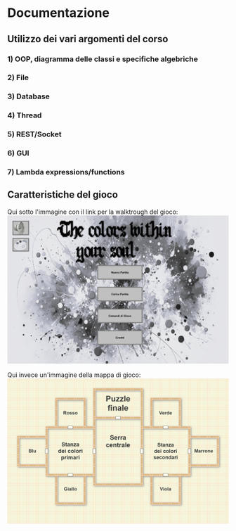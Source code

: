 # Documentazione

## Utilizzo dei vari argomenti del corso

### 1) OOP, diagramma delle classi e specifiche algebriche

### 2) File

### 3) Database

### 4) Thread

### 5) REST/Socket

### 6) GUI

### 7) Lambda expressions/functions


## Caratteristiche del gioco

Qui sotto l'immagine con il link per la walktrough del gioco:
<a href="https://youtu.be/8sHqEgjV5qA">
  <img src="./img/Thumbnail.png" alt="Walkthrough" width="600px">
</a>

Qui invece un'immagine della mappa di gioco:
![Mappa](./img/MappaGioco.png)

